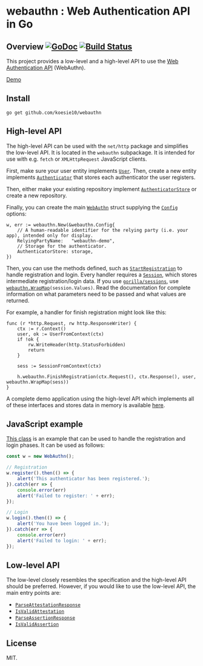# webauthn : Web Authentication API in Go

## Overview [![GoDoc](https://godoc.org/github.com/koesie10/webauthn?status.svg)](https://godoc.org/github.com/koesie10/webauthn) [![Build Status](https://travis-ci.org/koesie10/webauthn.svg?branch=master)](https://travis-ci.org/koesie10/webauthn)

This project provides a low-level and a high-level API to use the [Web Authentication API](https://www.w3.org/TR/webauthn/) (WebAuthn).

[Demo](https://github.com/koesie10/webauthn-demo)

## Install

```
go get github.com/koesie10/webauthn
```

## High-level API

The high-level API can be used with the `net/http` package and simplifies the low-level API. It is located in the `webauthn` subpackage. It is intended
for use with e.g. `fetch` or `XMLHttpRequest` JavaScript clients.

First, make sure your user entity implements [`User`](https://godoc.org/github.com/koesie10/webauthn/webauthn#User). Then, create a new entity
implements [`Authenticator`](https://godoc.org/github.com/koesie10/webauthn/webauthn#Authenticator) that stores each authenticator the user
registers.

Then, either make your existing repository implement [`AuthenticatorStore`](https://godoc.org/github.com/koesie10/webauthn/webauthn#AuthenticatorStore)
or create a new repository.

Finally, you can create the main [`WebAuthn`](https://godoc.org/github.com/koesie10/webauthn/webauthn#WebAuthn) struct supplying the
[`Config`](https://godoc.org/github.com/koesie10/webauthn/webauthn#Config) options:

```golang
w, err := webauthn.New(&webauthn.Config{
	// A human-readable identifier for the relying party (i.e. your app), intended only for display.
	RelyingPartyName:   "webauthn-demo",
	// Storage for the authenticator.
	AuthenticatorStore: storage,
})		
```

Then, you can use the methods defined, such as [`StartRegistration`](https://godoc.org/github.com/koesie10/webauthn/webauthn#WebAuthn.StartRegistration)
to handle registration and login. Every handler requires a [`Session`](https://godoc.org/github.com/koesie10/webauthn/webauthn#Session), which stores
intermediate registration/login data. If you use [`gorilla/sessions`](https://github.com/gorilla/sessions), use
[`webauthn.WrapMap`](https://godoc.org/github.com/koesie10/webauthn/webauthn#WrapMap)`(session.Values)`. Read the documentation for complete information
on what parameters need to be passed and what values are returned.

For example, a handler for finish registration might look like this:

```golang
func (r *http.Request, rw http.ResponseWriter) {
	ctx := r.Context()
	user, ok := UserFromContext(ctx)
	if !ok {
		rw.WriteHeader(http.StatusForbidden)
		return
	}

	sess := SessionFromContext(ctx)

	h.webauthn.FinishRegistration(ctx.Request(), ctx.Response(), user, webauthn.WrapMap(sess))
}
```

A complete demo application using the high-level API which implements all of these interfaces and stores data in memory is available
[here](https://github.com/koesie10/webauthn-demo).

## JavaScript example

[This class](webauthn.js) is an example that can be used to handle the registration and login phases. It can be used as follows:

```javascript
const w = new WebAuthn();

// Registration
w.register().then(() => {
	alert('This authenticator has been registered.');
}).catch(err => {
	console.error(err)
	alert('Failed to register: ' + err);
});

// Login
w.login().then(() => {
	alert('You have been logged in.');
}).catch(err => {
	console.error(err)
	alert('Failed to login: ' + err);
});
```

## Low-level API

The low-level closely resembles the specification and the high-level API should be preferred. However, if you would like to use the low-level
API, the main entry points are:

* [`ParseAttestationResponse`](https://godoc.org/github.com/koesie10/webauthn/protocol#ParseAttestationResponse)
* [`IsValidAttestation`](https://godoc.org/github.com/koesie10/webauthn/protocol#IsValidAttestation)
* [`ParseAssertionResponse`](https://godoc.org/github.com/koesie10/webauthn/protocol#ParseAssertionResponse)
* [`IsValidAssertion`](https://godoc.org/github.com/koesie10/webauthn/protocol#IsValidAssertion)

## License

MIT.
